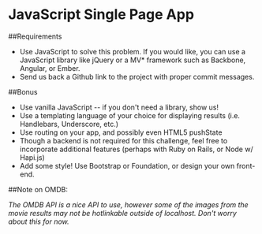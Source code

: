 # JavaScript Single Page App

##Requirements

- Use JavaScript to solve this problem. If you would like, you can use a JavaScript library like jQuery or a MV* framework such as Backbone, Angular, or Ember.
- Send us back a Github link to the project with proper commit messages.

##Bonus

- Use vanilla JavaScript -- if you don't need a library, show us!
- Use a templating language of your choice for displaying results (i.e. Handlebars, Underscore, etc.)
- Use routing on your app, and possibly even HTML5 pushState
- Though a backend is not required for this challenge, feel free to incorporate additional features (perhaps with Ruby on Rails, or Node w/ Hapi.js)
- Add some style! Use Bootstrap or Foundation, or design your own front-end.

##Note on OMDB:

*The OMDB API is a nice API to use, however some of the images from the movie results may not be hotlinkable outside of localhost. Don't worry about this for now.*
